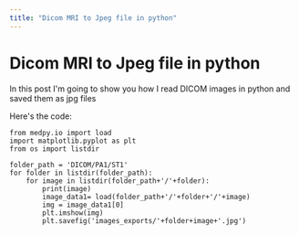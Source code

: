 ```yaml
---
title: "Dicom MRI to Jpeg file in python"
---
```


# Dicom MRI to Jpeg file in python

In this post I'm going to show you how I read DICOM images in python and saved them as jpg files

Here's the code:

```
from medpy.io import load
import matplotlib.pyplot as plt
from os import listdir

folder_path = 'DICOM/PA1/ST1'
for folder in listdir(folder_path):
    for image in listdir(folder_path+'/'+folder):
        print(image)
        image_data1= load(folder_path+'/'+folder+'/'+image)
        img = image_data1[0] 
        plt.imshow(img)
        plt.savefig('images_exports/'+folder+image+'.jpg')
```
